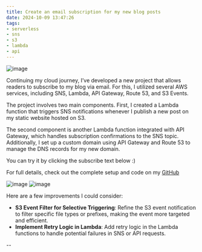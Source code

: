 ```yaml
---
title: Create an email subscription for my new blog posts
date: 2024-10-09 13:47:26
tags:
- serverless
- sns
- s3
- lambda
- api
---
```


![image](https://blog.khoah.net/images/sns.jpg)


Continuing my cloud journey, I’ve developed a new project that allows readers to subscribe to my blog via email. For this, I utilized several AWS services, including SNS, Lambda, API Gateway, Route 53, and S3 Events.

The project involves two main components. First, I created a Lambda function that triggers SNS notifications whenever I publish a new post on my static website hosted on S3.


The second component is another Lambda function integrated with API Gateway, which handles subscription confirmations to the SNS topic. Additionally, I set up a custom domain using API Gateway and Route 53 to manage the DNS records for my new domain. 

You can try it by clicking the subscribe text below :)

For full details, check out the complete setup and code on my [GitHub](https://github.com/ehoang0106/lambda-sns-blog)

![image](https://blog.khoah.net/media/sns-new-blog/sns2.png)
![image](https://blog.khoah.net/media/sns-new-blog/sns1.png)

Here are a few improvements I could consider:
- **S3 Event Filter for Selective Triggering**: Refine the S3 event notification to filter specific file types or prefixes, making the event more targeted and efficient.
- **Implement Retry Logic in Lambda**: Add retry logic in the Lambda functions to handle potential failures in SNS or API requests.


--
